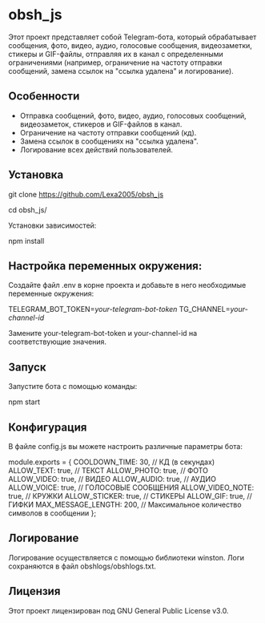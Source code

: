 # obsh_js

Этот проект представляет собой Telegram-бота, который обрабатывает сообщения, фото, видео, аудио, голосовые сообщения, видеозаметки, стикеры и GIF-файлы, отправляя их в канал с определенными ограничениями (например, ограничение на частоту отправки сообщений, замена ссылок на "ссылка удалена" и логирование).

## Особенности

- Отправка сообщений, фото, видео, аудио, голосовых сообщений, видеозаметок, стикеров и GIF-файлов в канал.
- Ограничение на частоту отправки сообщений (кд).
- Замена ссылок в сообщениях на "ссылка удалена".
- Логирование всех действий пользователей.

## Установка

   git clone https://github.com/Lexa2005/obsh_js
   
   cd obsh_js/

   Установки зависимостей:
   
   npm install

## Настройка переменных окружения:

   Создайте файл .env в корне проекта и добавьте в него необходимые переменные окружения:

   TELEGRAM_BOT_TOKEN=*your-telegram-bot-token*
   TG_CHANNEL=*your-channel-id*

   Замените your-telegram-bot-token и your-channel-id на соответствующие значения.

## Запуск

Запустите бота с помощью команды:

npm start

## Конфигурация

В файле config.js вы можете настроить различные параметры бота:

module.exports = {
    COOLDOWN_TIME: 30, // КД (в секундах)
    ALLOW_TEXT: true, // ТЕКСТ
    ALLOW_PHOTO: true, // ФОТО
    ALLOW_VIDEO: true, // ВИДЕО
    ALLOW_AUDIO: true, // АУДИО
    ALLOW_VOICE: true, // ГОЛОСОВЫЕ СООБЩЕНИЯ
    ALLOW_VIDEO_NOTE: true, // КРУЖКИ
    ALLOW_STICKER: true, // СТИКЕРЫ
    ALLOW_GIF: true, // ГИФКИ
    MAX_MESSAGE_LENGTH: 200, // Максимальное количество символов в сообщении
};

## Логирование

Логирование осуществляется с помощью библиотеки winston. Логи сохраняются в файл obshlogs/obshlogs.txt.

## Лицензия

Этот проект лицензирован под GNU General Public License v3.0.
